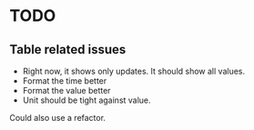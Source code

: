 # TODO

## Table related issues
- Right now, it shows only updates. It should show all values.
- Format the time better
- Format the value better
- Unit should be tight against value.

Could also use a refactor.


